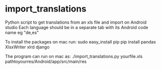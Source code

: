 # import_translations
Python script to get translations from an xls file and import on Android studio
Each language should be in a separate tab with its Android code name eg "de,es"

To install the packages on mac run:
sudo easy_install pip
pip install pandas XlsxWriter xlrd django

The program can run on mac as:
./import_translations.py yourfile.xls pathtoyourres/Android/app/src/main/res
